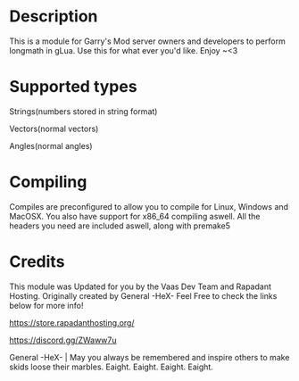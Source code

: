 # Description

  This is a module for Garry's Mod server owners and developers to perform longmath in gLua. Use this for what ever you'd like. Enjoy ~<3


# Supported types
  
  Strings(numbers stored in string format)
  
  Vectors(normal vectors)
  
  Angles(normal angles)


# Compiling

  Compiles are preconfigured to allow you to compile for Linux, Windows and MacOSX. You also have support for x86_64 compiling aswell. All the headers you need are included aswell, along with premake5


# Credits

  This module was Updated for you by the Vaas Dev Team and Rapadant Hosting. Originally created by General -HeX- Feel Free to check the links below for more info!

https://store.rapadanthosting.org/

https://discord.gg/ZWaww7u

General -HeX- | May you always be remembered and inspire others to make skids loose their marbles. Eaight. Eaight. Eaight. Eaight.
